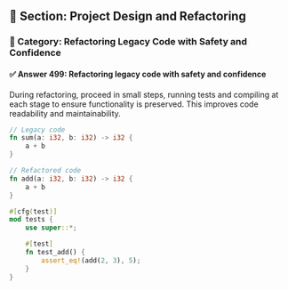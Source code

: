 ## 📘 Section: Project Design and Refactoring  
### 🔹 Category: Refactoring Legacy Code with Safety and Confidence  
#### ✅ Answer 499: Refactoring legacy code with safety and confidence

During refactoring, proceed in small steps, running tests and compiling at each stage to ensure functionality is preserved. This improves code readability and maintainability.

```rust
// Legacy code
fn sum(a: i32, b: i32) -> i32 {
    a + b
}

// Refactored code
fn add(a: i32, b: i32) -> i32 {
    a + b
}

#[cfg(test)]
mod tests {
    use super::*;

    #[test]
    fn test_add() {
        assert_eq!(add(2, 3), 5);
    }
}
```
